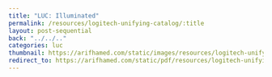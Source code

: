 ```yaml
---
title: "LUC: Illuminated"
permalink: /resources/logitech-unifying-catalog/:title
layout: post-sequential
back: "../../.."
categories: luc
thumbnail: https://arifhamed.com/static/images/resources/logitech-unifying-catalog/illuminated-living-room-keyboard-K830.png
redirect_to: https://arifhamed.com/static/pdf/resources/logitech-unifying-catalog/illuminated-living-room-keyboard-K830.pdf
---
```

